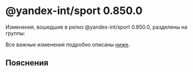 # @yandex-int/sport 0.850.0

<!-- ЧЕЛОВЕЧЕСКОЕ ВСТУПЛЕНИЕ -->

Изменения, вошедшие в релиз @yandex-int/sport 0.850.0, разделены на группы:

Все важные изменения подробно описаны [ниже](#Пояснения).

## Пояснения

